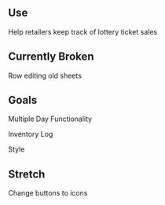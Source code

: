 ## Use
  Help retailers keep track of lottery ticket sales

## Currently Broken
  Row editing old sheets

## Goals
  Multiple Day Functionality
  
  Inventory Log
  
  Style

## Stretch
  Change buttons to icons
